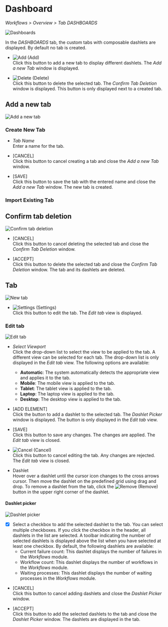 # Dashboard
*Workflows > Overview > Tab DASHBOARDS*

![Dashboards](/Assets/Screenshots/Workflows/Overview/Dashboards.png "[Dashboards]")

In the *DASHBOARDS* tab, the custom tabs with composable dashlets are displayed. By default no tab is created.

- ![Add](/Assets/Icons/Plus06.png "[Add]") (Add)   
  Click this button to add a new tab to display different dashlets. The *Add a new Tab* window is displayed.

- ![Delete](/Assets/Icons/Cross04.png "[Delete]") (Delete)   
  Click this button to delete the selected tab. The *Confirm Tab Deletion* window is displayed. This button is only displayed next to a created tab.


## Add a new tab

![Add a new tab](/Assets/Screenshots/Workflows/Overview/AddNewTab.png "[Add a new tab]")

### Create New Tab

- *Tab Name*   
  Enter a name for the tab.

- [CANCEL]   
  Click this button to cancel creating a tab and close the *Add a new Tab* window.

- [SAVE]   
  Click this button to save the tab with the entered name and close the *Add a new Tab* window. The new tab is created.

### Import Existing Tab

[comment]: <> (When is this tab unlocked?)


## Confirm tab deletion

![Confirm tab deletion](/Assets/Screenshots/Workflows/Overview/ConfirmTabDeletion.png "[Confirm tab deletion]")

- [CANCEL]   
  Click this button to cancel deleting the selected tab and close the *Confirm Tab Deletion* window.

- [ACCEPT]   
  Click this button to delete the selected tab and close the *Confirm Tab Deletion* window. The tab and its dashlets are deleted.


## Tab

![New tab](/Assets/Screenshots/Workflows/Overview/NewTab.png "[New tab]")

- ![Settings](/Assets/Icons/Settings01.png "[Tool]") (Settings)   
  Click this button to edit the tab. The *Edit tab* view is displayed.  

### Edit tab

![Edit tab](/Assets/Screenshots/Workflows/Overview/EditTab.png "[Edit tab]")

- *Select Viewport*   
  Click the drop-down list to select the view to be applied to the tab. A different view can be selected for each tab. The drop-down list is only displayed in the *Edit tab* view. The following options are available:    
  - **Automatic**: The system automatically detects the appropriate view and applies it to the tab.
  - **Mobile**: The mobile view is applied to the tab.  
  - **Tablet**: The tablet view is applied to the tab.  
  - **Laptop**: The laptop view is applied to the tab.  
  - **Desktop**: The desktop view is applied to the tab.  


- [ADD ELEMENT]   
  Click the button to add a dashlet to the selected tab. The *Dashlet Picker* window is displayed. The button is only displayed in the *Edit tab* view.

- [SAVE]   
  Click this button to save any changes. The changes are applied. The *Edit tab* view is closed.

- ![Cancel](/Assets/Icons/Cross02.png "[Cancel]") (Cancel)   
  Click this button to cancel editing the tab. Any changes are rejected. The *Edit tab* view is closed.

- Dashlet   
  Hover over a dashlet until the cursor icon changes to the cross arrows cursor. Then move the dashlet on the predefined grid using drag and drop. To remove a dashlet from the tab, click the ![Remove](/Assets/Icons/Cross03.png "[Remove]") (Remove) button in the upper right corner of the dashlet.  


#### Dashlet picker

![Dashlet picker](/Assets/Screenshots/Workflows/Overview/DashletPicker.png "[Dashlet picker]")

- [x]
  Select a checkbox to add the selected dashlet to the tab. You can select multiple checkboxes. If you click the checkbox in the header, all dashlets in the list are selected. A toolbar indicating the number of selected dashlets is displayed above the list when you have selected at least one checkbox. By default, the following dashlets are available:
  - Current failure count: This dashlet displays the number of failures in the *Workflows* module.
  - Workflow count: This dashlet displays the number of workflows in the *Workflows* module.
  -	Waiting processes: This dashlet displays the number of waiting processes in the *Workflows* module.

[comment]: <> (Check dashlet description)

- [CANCEL]   
  Click this button to cancel adding dashlets and close the *Dashlet Picker* window.

- [ACCEPT]   
  Click this button to add the selected dashlets to the tab and close the *Dashlet Picker* window. The dashlets are displayed in the tab.
